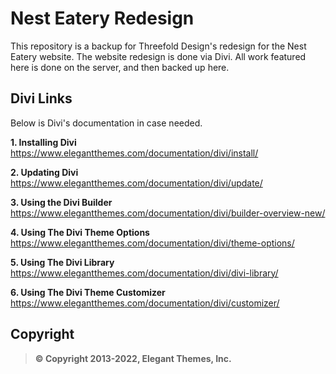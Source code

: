# Nest Eatery Redesign

This repository is a backup for Threefold Design's redesign for the Nest Eatery website. The website redesign is done via Divi. All work featured here is done on the server, and then backed up here.



## Divi Links

Below is Divi's documentation in case needed. 

**1. Installing Divi**
https://www.elegantthemes.com/documentation/divi/install/

**2. Updating Divi**
https://www.elegantthemes.com/documentation/divi/update/

**3. Using the Divi Builder**
https://www.elegantthemes.com/documentation/divi/builder-overview-new/

**4. Using The Divi Theme Options**
https://www.elegantthemes.com/documentation/divi/theme-options/

**5. Using The Divi Library**
https://www.elegantthemes.com/documentation/divi/divi-library/

**6. Using The Divi Theme Customizer**
https://www.elegantthemes.com/documentation/divi/customizer/

## Copyright
> **© Copyright 2013-2022, Elegant Themes, Inc.**
